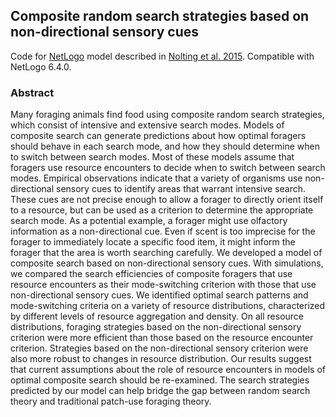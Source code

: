## Composite random search strategies based on non-directional sensory cues

Code for [NetLogo](https://ccl.northwestern.edu/netlogo/) model described in [Nolting et al. 2015](https://doi.org/10.1016/j.ecocom.2015.03.002). Compatible with NetLogo 6.4.0.

### Abstract

Many foraging animals find food using composite random search strategies, which consist of intensive and extensive search modes. Models of composite search can generate predictions about how optimal foragers should behave in each search mode, and how they should determine when to switch between search modes. Most of these models assume that foragers use resource encounters to decide when to switch between search modes. Empirical observations indicate that a variety of organisms use non-directional sensory cues to identify areas that warrant intensive search. These cues are not precise enough to allow a forager to directly orient itself to a resource, but can be used as a criterion to determine the appropriate search mode. As a potential example, a forager might use olfactory information as a non-directional cue. Even if scent is too imprecise for the forager to immediately locate a specific food item, it might inform the forager that the area is worth searching carefully. We developed a model of composite search based on non-directional sensory cues. With simulations, we compared the search efficiencies of composite foragers that use resource encounters as their mode-switching criterion with those that use non-directional sensory cues. We identified optimal search patterns and mode-switching criteria on a variety of resource distributions, characterized by different levels of resource aggregation and density. On all resource distributions, foraging strategies based on the non-directional sensory criterion were more efficient than those based on the resource encounter criterion. Strategies based on the non-directional sensory criterion were also more robust to changes in resource distribution. Our results suggest that current assumptions about the role of resource encounters in models of optimal composite search should be re-examined. The search strategies predicted by our model can help bridge the gap between random search theory and traditional patch-use foraging theory.
